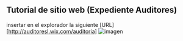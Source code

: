 ## Tutorial de sitio web  (Expediente Auditores)
insertar en el explorador la siguiente [URL][http://auditoresl.wix.com/auditoria]
![imagen](origin/Espejel-patch/imagen1.png)
